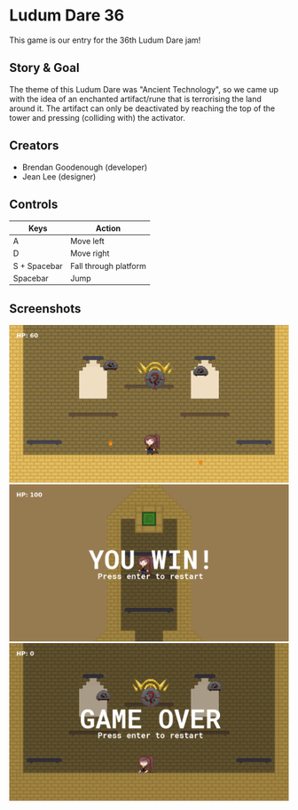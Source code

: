 # Ludum Dare 36
This game is our entry for the 36th Ludum Dare jam!

## Story & Goal
The theme of this Ludum Dare was "Ancient Technology", so we came up with the
idea of an enchanted artifact/rune that is terrorising the land around it. The
artifact can only be deactivated by reaching the top of the tower and pressing
(colliding with) the activator.

## Creators
- Brendan Goodenough (developer)
- Jean Lee (designer)

## Controls
Keys | Action
--- | ---
A | Move left
D | Move right
S + Spacebar | Fall through platform
Spacebar | Jump

## Screenshots

![Spawn](screen1.png)
![Winner!](screen2.png)
![Game Over](screen3.png)
